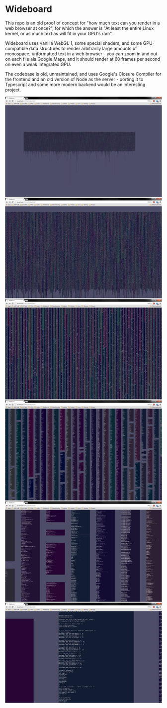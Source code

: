 Wideboard
=========

This repo is an old proof of concept for "how much text can you render in a web browser at once?", for which the answer is "At least the entire Linux kernel, or as much text as will fit in your GPU's ram".

Wideboard uses vanilla WebGL 1, some special shaders, and some GPU-compatible data structures to render arbitrarily large amounts of monospace, unformatted text in a web browser - you can zoom in and out on each file ala Google Maps, and it should render at 60 frames per second on even a weak integrated GPU.

The codebase is old, unmaintained, and uses Google's Closure Compiler for the frontend and an old version of Node as the server - porting it to Typescript and some more modern backend would be an interesting project.

![Wideboard zoom 0](docs/wideboard_zoom0.jpg "Wideboard zoom 0")
![Wideboard zoom 1](docs/wideboard_zoom1.jpg "Wideboard zoom 1")
![Wideboard zoom 2](docs/wideboard_zoom2.jpg "Wideboard zoom 2")
![Wideboard zoom 3](docs/wideboard_zoom3.jpg "Wideboard zoom 3")
![Wideboard zoom 4](docs/wideboard_zoom4.jpg "Wideboard zoom 4")
![Wideboard zoom 5](docs/wideboard_zoom5.jpg "Wideboard zoom 5")

